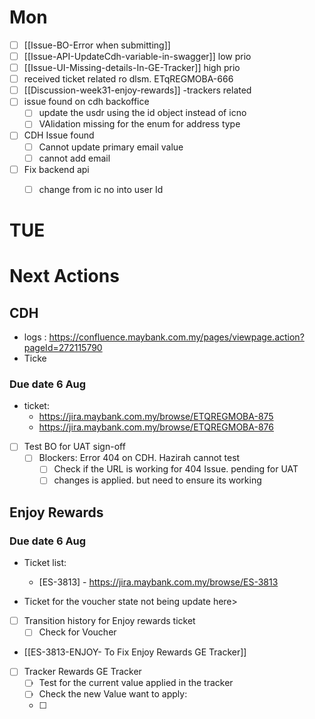 

# Mon  
- [ ] [[Issue-BO-Error when submitting]]
- [ ] [[Issue-API-UpdateCdh-variable-in-swagger]] low prio
- [ ] [[Issue-UI-Missing-details-In-GE-Tracker]] high prio
- [ ] received ticket related ro dlsm. ETqREGMOBA-666
- [ ] [[Discussion-week31-enjoy-rewards]] -trackers related
- [ ] issue found on cdh backoffice
	- [ ] update the usdr using the id object instead of icno
	- [ ] VAlidation missing for the enum for address type
- [ ] CDH Issue found
	- [ ] Cannot update primary email value
	- [ ] cannot add email
- [ ] Fix backend api
	- [ ] change from ic no into user Id


# TUE



# Next Actions

## CDH 
- logs : https://confluence.maybank.com.my/pages/viewpage.action?pageId=272115790
- Ticke
### Due date 6 Aug
- ticket: 
	- https://jira.maybank.com.my/browse/ETQREGMOBA-875
	- https://jira.maybank.com.my/browse/ETQREGMOBA-876

- [ ] Test BO for UAT sign-off
	- [ ] Blockers:  Error 404 on CDH. Hazirah cannot test
		- [ ] Check if the URL is working for 404 Issue. pending for UAT 
		- [ ] changes is applied. but need to ensure its working

## Enjoy Rewards 

### Due date 6 Aug
- Ticket list:
	- [ES-3813] - https://jira.maybank.com.my/browse/ES-3813 

- Ticket for the voucher state not being update here>
- [ ] Transition history for Enjoy rewards ticket
	- [ ] Check for Voucher 

- [[ES-3813-ENJOY- To Fix Enjoy Rewards GE Tracker]] 
- [ ] Tracker Rewards GE Tracker 
	- [ ] Test for the current value applied in the tracker
	- [ ] Check the new Value want to apply:
	- [ ] 